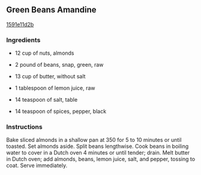 ## Green Beans Amandine

[1591e11d2b](http://www.food.com/recipe/green-beans-amandine-389095)

### Ingredients

 - 12 cup of nuts, almonds

 - 2 pound of beans, snap, green, raw

 - 13 cup of butter, without salt

 - 1 tablespoon of lemon juice, raw

 - 14 teaspoon of salt, table

 - 14 teaspoon of spices, pepper, black

### Instructions

Bake sliced almonds in a shallow pan at 350 for 5 to 10 minutes or until toasted. Set almonds aside. Split beans lengthwise. Cook beans in boiling water to cover in a Dutch oven 4 minutes or until tender; drain. Melt butter in Dutch oven; add almonds, beans, lemon juice, salt, and pepper, tossing to coat. Serve immediately.